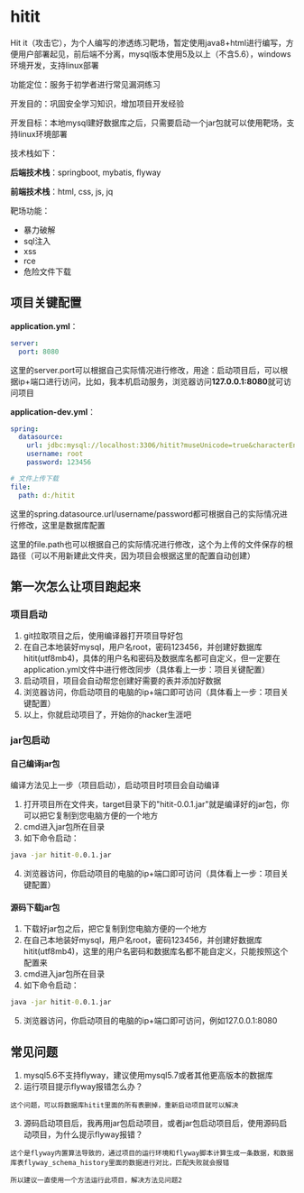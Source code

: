 # hitit

Hit it（攻击它），为个人编写的渗透练习靶场，暂定使用java8+html进行编写，方便用户部署起见，前后端不分离，mysql版本使用5及以上（不含5.6），windows环境开发，支持linux部署

功能定位：服务于初学者进行常见漏洞练习

开发目的：巩固安全学习知识，增加项目开发经验

开发目标：本地mysql建好数据库之后，只需要启动一个jar包就可以使用靶场，支持linux环境部署

技术栈如下：

**后端技术栈**：springboot, mybatis, flyway

**前端技术栈**：html, css, js, jq

靶场功能：

* 暴力破解
* sql注入
* xss
* rce
* 危险文件下载

## 项目关键配置

**application.yml**：

```yml
server:
  port: 8080
```

这里的server.port可以根据自己实际情况进行修改，用途：启动项目后，可以根据ip+端口进行访问，比如，我本机启动服务，浏览器访问**127.0.0.1:8080**就可访问项目

**application-dev.yml**：

```yml
spring:
  datasource:
    url: jdbc:mysql://localhost:3306/hitit?museUnicode=true&characterEncoding=utf-8
    username: root
    password: 123456

# 文件上传下载
file:
  path: d:/hitit
```

这里的spring.datasource.url/username/password都可根据自己的实际情况进行修改，这里是数据库配置

这里的file.path也可以根据自己的实际情况进行修改，这个为上传的文件保存的根路径（可以不用新建此文件夹，因为项目会根据这里的配置自动创建）

## 第一次怎么让项目跑起来

### 项目启动

1. git拉取项目之后，使用编译器打开项目导好包
2. 在自己本地装好mysql，用户名root，密码123456，并创建好数据库hitit(utf8mb4)，具体的用户名和密码及数据库名都可自定义，但一定要在application.yml文件中进行修改同步（具体看上一步：项目关键配置）
3. 启动项目，项目会自动帮您创建好需要的表并添加好数据
4. 浏览器访问，你启动项目的电脑的ip+端口即可访问（具体看上一步：项目关键配置）
5. 以上，你就启动项目了，开始你的hacker生涯吧

### jar包启动

#### 自己编译jar包

编译方法见上一步（项目启动），启动项目时项目会自动编译

1. 打开项目所在文件夹，target目录下的"hitit-0.0.1.jar"就是编译好的jar包，你可以把它复制到您电脑方便的一个地方
2. cmd进入jar包所在目录
3. 如下命令启动：

```cmd
java -jar hitit-0.0.1.jar
```

4. 浏览器访问，你启动项目的电脑的ip+端口即可访问（具体看上一步：项目关键配置）

#### 源码下载jar包

1. 下载好jar包之后，把它复制到您电脑方便的一个地方
2. 在自己本地装好mysql，用户名root，密码123456，并创建好数据库hitit(utf8mb4)，这里的用户名密码和数据库名都不能自定义，只能按照这个配置来
3. cmd进入jar包所在目录
4. 如下命令启动：

```cmd
java -jar hitit-0.0.1.jar
```

5. 浏览器访问，你启动项目的电脑的ip+端口即可访问，例如127.0.0.1:8080

## 常见问题

1. mysql5.6不支持flyway，建议使用mysql5.7或者其他更高版本的数据库
2. 运行项目提示flyway报错怎么办？

```
这个问题，可以将数据库hitit里面的所有表删掉，重新启动项目就可以解决
```

3. 源码启动项目后，我再用jar包启动项目，或者jar包启动项目后，使用源码启动项目，为什么提示flyway报错？

```
这个是flyway内置算法导致的，通过项目的运行环境和flyway脚本计算生成一条数据，和数据库表flyway_schema_history里面的数据进行对比，匹配失败就会报错

所以建议一直使用一个方法运行此项目，解决方法见问题2
```

